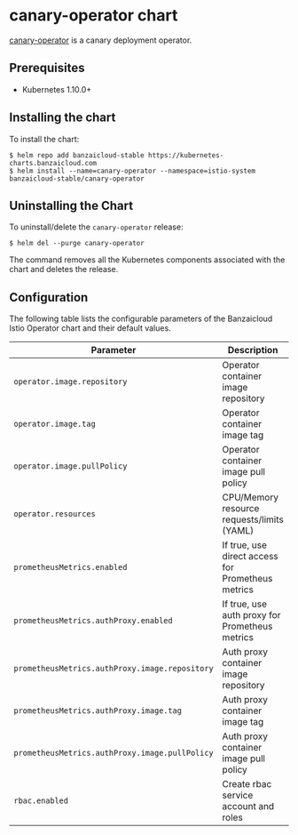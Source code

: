 # canary-operator chart

[canary-operator](https://github.com/banzaicloud/canary-operator) is a canary deployment operator.

## Prerequisites

- Kubernetes 1.10.0+

## Installing the chart

To install the chart:

```
$ helm repo add banzaicloud-stable https://kubernetes-charts.banzaicloud.com
$ helm install --name=canary-operator --namespace=istio-system banzaicloud-stable/canary-operator
```

## Uninstalling the Chart

To uninstall/delete the `canary-operator` release:

```
$ helm del --purge canary-operator
```

The command removes all the Kubernetes components associated with the chart and deletes the release.

## Configuration

The following table lists the configurable parameters of the Banzaicloud Istio Operator chart and their default values.

Parameter | Description | Default
--------- | ----------- | -------
`operator.image.repository` | Operator container image repository | `banzaicloud/canary-operator`
`operator.image.tag` | Operator container image tag | `0.1.3`
`operator.image.pullPolicy` | Operator container image pull policy | `IfNotPresent`
`operator.resources` | CPU/Memory resource requests/limits (YAML) | Memory: `128Mi/256Mi`, CPU: `100m/200m`
`prometheusMetrics.enabled` | If true, use direct access for Prometheus metrics | `false`
`prometheusMetrics.authProxy.enabled` | If true, use auth proxy for Prometheus metrics | `true`
`prometheusMetrics.authProxy.image.repository` | Auth proxy container image repository | `gcr.io/kubebuilder/kube-rbac-proxy`
`prometheusMetrics.authProxy.image.tag` | Auth proxy container image tag | `v0.4.0`
`prometheusMetrics.authProxy.image.pullPolicy` | Auth proxy container image pull policy | `IfNotPresent`
`rbac.enabled` | Create rbac service account and roles | `true`
